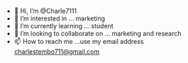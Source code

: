 - 👋 Hi, I’m @Charle7111
- 👀 I’m interested in ... marketing
- 🌱 I’m currently learning ... student 
- 💞️ I’m looking to collaborate on ... marketing and research 
- 📫 How to reach me ...use my email address charlestembo711@gmail.com

<!---
Charle7111/Charle7111 is a ✨ special ✨ repository because its `README.md` (this file) appears on your GitHub profile.
You can click the Preview link to take a look at your changes.
--->
